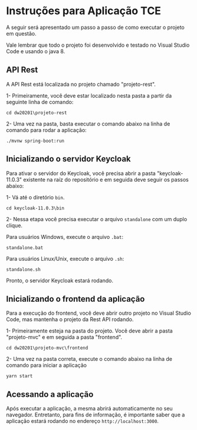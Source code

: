 # Instruções para Aplicação TCE

A seguir será apresentado um passo a passo de como executar o projeto em questão.

Vale lembrar que todo o projeto foi desenvolvido e testado no Visual Studio Code e usando o java 8.

## API Rest

A API Rest está localizada no projeto chamado "projeto-rest".

1- Primeiramente, você deve estar localizado nesta pasta a partir da seguinte linha de comando:
```
cd dw20201\projeto-rest
```

2- Uma vez na pasta, basta executar o comando abaixo na linha de comando para rodar a aplicação:
```
./mvnw spring-boot:run
```

## Inicializando o servidor Keycloak

Para ativar o servidor do Keycloak, você precisa abrir a pasta "keycloak-11.0.3" existente na raíz do repositório e em seguida deve seguir os passos abaixo:

1- Vá até o diretório `bin`.
```
cd keycloak-11.0.3\bin
```

2- Nessa etapa você precisa executar o arquivo `standalone` com um duplo clique.

Para usuários Windows, execute o arquivo `.bat`:
```
standalone.bat
```

Para usuários Linux/Unix, execute o arquivo `.sh`:
```
standalone.sh
```

Pronto, o servidor Keycloak estará rodando.

## Inicializando o frontend da aplicação

Para a execução do frontend, você deve abrir outro projeto no Visual Studio Code, mas mantenha o projeto da Rest API rodando.

1- Primeiramente esteja na pasta do projeto. Você deve abrir a pasta "projeto-mvc" e em seguida a pasta "frontend".
```
cd dw20201\projeto-mvc\frontend
```

2- Uma vez na pasta correta, execute o comando abaixo na linha de comando para iniciar a aplicação
```
yarn start
```

## Acessando a aplicação
Após executar a aplicação, a mesma abrirá automaticamente no seu navegador. Entretanto, para fins de informação, é importante saber que a aplicação estará rodando no endereço `http://localhost:3000`.